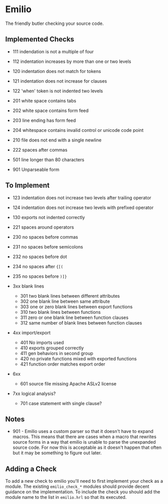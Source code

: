 Emilio
===

The friendly butler checking your source code.

Implemented Checks
---

* 111 indendation is not a multiple of four
* 112 indentation increases by more than one or two levels
* 120 indentation does not match for tokens
* 121 indentation does not increase for clauses
* 122 'when' token is not indented two levels

* 201 white space contains tabs
* 202 white space contains form feed
* 203 line ending has form feed
* 204 whitespace contains invalid control or unicode code point

* 210 file does not end with a single newline

* 222 spaces after commas

* 501 line longer than 80 characters

* 901 Unparseable form

To Implement
---

* 123 indentation does not increase two levels after trailing operator
* 124 indentation does not increase two levels with prefixed operator
* 130 exports not indented correctly

* 221 spaces around operators
* 230 no spaces before commas
* 231 no spaces before semicolons
* 232 no spaces before dot
* 234 no spaces after `{[(`
* 235 no spaces before `)]}`

* 3xx blank lines
  * 301 two blank lines between different attributes
  * 302 one blank line between same attribute
  * 303 one or zero blank lines between export functions
  * 310 two blank lines between functions
  * 311 zero or one blank line between function clauses
  * 312 same number of blank lines between function clauses

* 4xx import/export
  * 401 No imports used
  * 410 exports grouped correctly
  * 411 gen behaviors in second group
  * 420 no private functions mixed with exported functions
  * 421 function order matches export order

* 6xx
  * 601 source file missing Apache ASLv2 license

* 7xx logical analysis?
  * 701 case statement with single clause?


Notes
---

* 901 - Emilio uses a custom parser so that it doesn't have to expand
        macros. This means that there are cases when a macro that rewrites
        source forms in a way that emilio is unable to parse the unexpanded
        source code. For now this is acceptable as it doesn't happen
        that often but it may be something to figure out later.


Adding a Check
---

To add a new check to emilio you'll need to first implement your check
as a module. The existing `emilio_check_*` modules should provide
decent guidance on the implementation. To include the check you should
add the module name to the list in `emilio.hrl` so that its executed.
